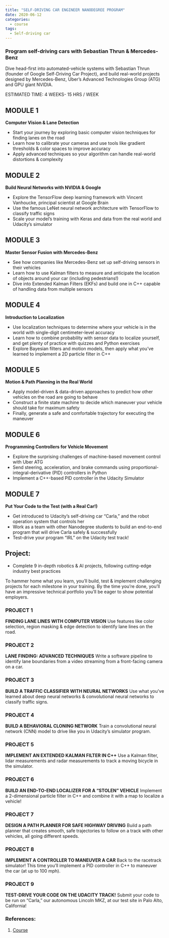```yaml
---
title: "SELF-DRIVING CAR ENGINEER NANODEGREE PROGRAM"
date: 2020-06-12
categories:
  - course
tags:
  - Self-driving car
---
```


### Program self-driving cars with Sebastian Thrun & Mercedes-Benz
Dive head-first into automated-vehicle systems with Sebastian Thrun (founder of Google Self-Driving Car Project), and build real-world projects designed by Mercedes-Benz, Uber’s Advanced Technologies Group (ATG) and GPU giant NVIDIA.

ESTIMATED TIME: 4 WEEKS- 15 HRS / WEEK


## MODULE 1
__Computer Vision & Lane Detection__
- Start your journey by exploring basic computer vision techniques for finding lanes on the road
- Learn how to calibrate your cameras and use tools like gradient thresholds & color spaces to improve accuracy
- Apply advanced techniques so your algorithm can handle real-world distortions & complexity


## MODULE 2
__Build Neural Networks with NVIDIA & Google__
- Explore the TensorFlow deep learning framework with Vincent Vanhoucke, principal scientist at Google Brain
- Use the famous LeNet neural network architecture with TensorFlow to classify traffic signs
- Scale your model’s training with Keras and data from the real world and Udacity’s simulator

## MODULE 3
__Master Sensor Fusion with Mercedes-Benz__
- See how companies like Mercedes-Benz set up self-driving sensors in their vehicles
- Learn how to use Kalman filters to measure and anticipate the location of objects around your car (including pedestrians!)
- Dive into Extended Kalman Filters (EKFs) and build one in C++ capable of handling data from multiple sensors

## MODULE 4
__Introduction to Localization__
- Use localization techniques to determine where your vehicle is in the world with single-digit centimeter-level accuracy
- Learn how to combine probability with sensor data to localize yourself, and get plenty of practice with quizzes and Python exercises
- Explore Bayesian filters and motion models, then apply what you’ve learned to implement a 2D particle filter in C++

## MODULE 5
__Motion & Path Planning in the Real World__
- Apply model-driven & data-driven approaches to predict how other vehicles on the road are going to behave
- Construct a finite state machine to decide which maneuver your vehicle should take for maximum safety
- Finally, generate a safe and comfortable trajectory for executing the maneuver

## MODULE 6
__Programming Controllers for Vehicle Movement__
- Explore the surprising challenges of machine-based movement control with Uber ATG
- Send steering, acceleration, and brake commands using proportional-integral-derivative (PID) controllers in Python
- Implement a C++-based PID controller in the Udacity Simulator

## MODULE 7
__Put Your Code to the Test (with a Real Car!)__
- Get introduced to Udacity’s self-driving car “Carla,” and the robot operation system that controls her
- Work as a team with other Nanodegree students to build an end-to-end program that will drive Carla safely & successfully
- Test-drive your program “IRL” on the Udacity test track!

## Project: 
- Complete 9 in-depth robotics & AI projects, following cutting-edge industry best practices

To hammer home what you learn, you’ll build, test & implement challenging projects for each milestone in your training. By the time you’re done, you’ll have an impressive technical portfolio you’ll be eager to show potential employers.

### PROJECT 1
__FINDING LANE LINES WITH COMPUTER VISION__
Use features like color selection, region masking & edge detection to identify lane lines on the road.

### PROJECT 2
__LANE FINDING: ADVANCED TECHNIQUES__
Write a software pipeline to identify lane boundaries from a video streaming from a front-facing camera on a car.

### PROJECT 3
__BUILD A TRAFFIC CLASSIFIER WITH NEURAL NETWORKS__
Use what you've learned about deep neural networks & convolutional neural networks to classify traffic signs.

### PROJECT 4
__BUILD A BEHAVIORAL CLONING NETWORK__
Train a convolutional neural network (CNN) model to drive like you in Udacity’s simulator program.

### PROJECT 5
__IMPLEMENT AN EXTENDED KALMAN FILTER IN C++__
Use a Kalman filter, lidar measurements and radar measurements to track a moving bicycle in the simulator.

### PROJECT 6
__BUILD AN END-TO-END LOCALIZER FOR A “STOLEN” VEHICLE__
Implement a 2-dimensional particle filter in C++ and combine it with a map to localize a vehicle!

### PROJECT 7
__DESIGN A PATH PLANNER FOR SAFE HIGHWAY DRIVING__
Build a path planner that creates smooth, safe trajectories to follow on a track with other vehicles, all going different speeds.

### PROJECT 8
__IMPLEMENT A CONTROLLER TO MANEUVER A CAR__
Back to the racetrack simulator! This time you’ll implement a PID controller in C++ to maneuver the car (at up to 100 mph).

### PROJECT 9
__TEST-DRIVE YOUR CODE ON THE UDACITY TRACK!__
Submit your code to be run on “Carla,” our autonomous Lincoln MKZ, at our test site in Palo Alto, California!

### References:
1. [Course](https://www.udacity.com/course/self-driving-car-engineer-nanodegree--nd013)

